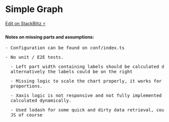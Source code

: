 # Simple Graph

[Edit on StackBlitz ⚡️](https://stackblitz.com/edit/react-ts-l3a7jq)

<h4>Notes on missing parts and assumptions:</h4>
<pre>- Configuration can be found on conf/index.ts</pre>
<pre>- No unit / E2E tests.</pre>
<pre>
  - Left part width containing labels should be calculated dynamically,
  alternatively the labels could be on the right
</pre>
<pre>
  - Missing logic to scale the chart properly, it works for the existing
  proportions.
</pre>
<pre>
  - Xaxis logic is not responsive and not fully implemented to be
  calculated dynamically.
</pre>
<pre>
  - Used lodash for some quick and dirty data retrieval, could use native
  JS of course
</pre>
